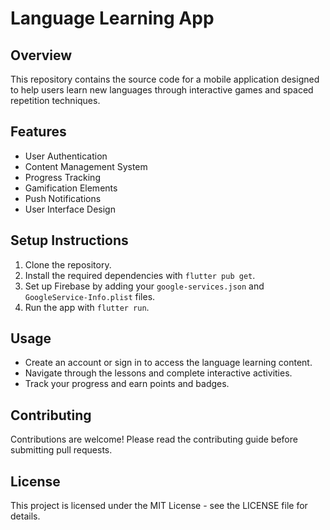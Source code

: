 # Language Learning App

## Overview
This repository contains the source code for a mobile application designed to help users learn new languages through interactive games and spaced repetition techniques.

## Features
- User Authentication
- Content Management System
- Progress Tracking
- Gamification Elements
- Push Notifications
- User Interface Design

## Setup Instructions
1. Clone the repository.
2. Install the required dependencies with `flutter pub get`.
3. Set up Firebase by adding your `google-services.json` and `GoogleService-Info.plist` files.
4. Run the app with `flutter run`.

## Usage
- Create an account or sign in to access the language learning content.
- Navigate through the lessons and complete interactive activities.
- Track your progress and earn points and badges.

## Contributing
Contributions are welcome! Please read the contributing guide before submitting pull requests.

## License
This project is licensed under the MIT License - see the LICENSE file for details.
